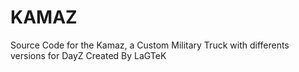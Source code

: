 # KAMAZ
 Source Code for the Kamaz, a Custom Military Truck with differents versions for DayZ
 Created By LaGTeK
